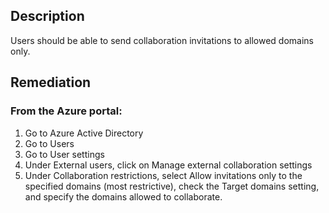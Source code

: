 ## Description

Users should be able to send collaboration invitations to allowed domains only.

## Remediation

### From the Azure portal:

1. Go to Azure Active Directory
2. Go to Users
3. Go to User settings
4. Under External users, click on Manage external collaboration settings
5. Under Collaboration restrictions, select Allow invitations only to the
specified domains (most restrictive), check the Target domains setting, and specify the domains allowed to collaborate.


